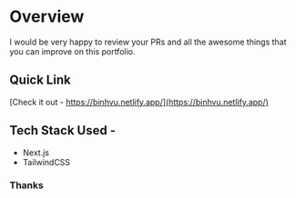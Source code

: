# Overview
I would be very happy to review your PRs and all the awesome things that you can improve on this portfolio.

## Quick Link
[Check it out - https://binhvu.netlify.app/](https://binhvu.netlify.app/)


## Tech Stack Used - 
- Next.js
- TailwindCSS


### Thanks






